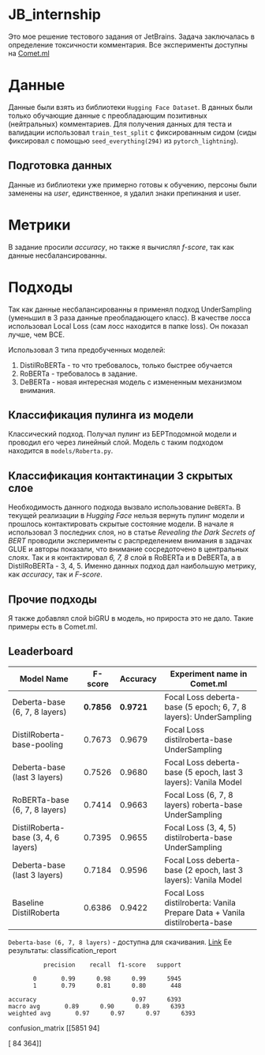 # JB_internship
Это мое решение тестового задания от JetBrains. Задача заключалась в определение токсичности комментария.
Все эксперименты доступны на [Comet.ml](https://www.comet.ml/danildmitriev1999/jetbrainsinternship?shareable=vn9P5E9MO890e9IJlH2cSK1Pg)

# Данные
Данные были взять из библиотеки `Hugging Face Dataset`. В данных были только обучающие данные с преобладающим 
позитивных (нейтральных) комментариев. Для получения данных для теста и валидации использовал `train_test_split` 
с фиксированным сидом (сиды фиксировал с помощью `seed_everything(294)` из `pytorch_lightning`).

## Подготовка данных
Данные из библиотеки уже примерно готовы к обучению, персоны были заменены на *user*, единственное, я удалил знаки 
препинания и user.

# Метрики
В задание просили *accuracy*, но также я вычислял *f-score*, так как данные несбалансированны.

# Подходы
Так как данные несбалансированны я применял подход UnderSampling (уменьшил в 3 раза данные преобладающего класс).
В качестве лосса использовал Local Loss (сам лосс находится в папке loss). Он показал лучше, чем BCE.

Использовал 3 типа предобученных моделей:
1. DistilRoBERTa - то что требовалось, только быстрее обучается
2. RoBERTa - требовалось в задание.
3. DeBERTa - новая интересная модель с измененным механизмом внимания.

## Классификация пулинга из модели
Классический подход. Получал пулинг из БЕРТподомной модели и проводил его через линейный слой.
Модель с таким подходом находится в `models/Roberta.py`.

## Классификация контактинации 3 скрытых слое
Необходимость данного подхода вызвало использование `DeBERTa`. В текущей реализации в *Hugging Face* нельзя вернуть 
пулинг модели и прошлось контактировать скрытые состояние модели. В начале я использовал 3 последних слоя, но
в статье *Revealing the Dark Secrets of BERT* проводили эксперименты с распределением внимания в задачах GLUE и авторы
показали, что внимание сосредоточено в центральных слоях. Так и я контактировал *6, 7, 8* слой в RoBERTa и в DeBERTa, а 
в DistilRoBERTa - 3, 4, 5. Именно данных подход дал наибольшую метрику, как *accuracy*, так и *F-score*.

## Прочие подходы
Я также добавлял слой biGRU в модель, но прироста это не дало. Такие примеры есть в Comet.ml.

## Leaderboard
| Model Name                          | F-score | Accuracy | Experiment name in Comet.ml                                               |
|-------------------------------------|---------|----------|---------------------------------------------------------------------------|
| Deberta-base (6, 7, 8 layers)       | **0.7856**  | **0.9721**   | Focal Loss deberta-base (5 epoch; 6, 7, 8 layers): UnderSampling          |
| DistilRoberta-base-pooling          | 0.7673  | 0.9679   | Focal Loss distilroberta-base UnderSampling                               |
| Deberta-base (last 3 layers)        | 0.7526  | 0.9680   | Focal Loss deberta-base (5 epoch, last 3 layers): Vanila Model            |
| RoBERTa-base (6, 7, 8 layers)       | 0.7414  | 0.9663   | Focal Loss (6, 7, 8 layers) roberta-base UnderSampling                    |
| DistilRoberta-base (3, 4, 6 layers) | 0.7395  | 0.9655   | Focal Loss (3, 4, 5) distilroberta-base UnderSampling                     |
| Deberta-base (last 3 layers)        | 0.7184  | 0.9596   | Focal Loss deberta-base (2 epoch, last 3 layers): Vanila Model            |
| Baseline DistilRoberta              | 0.6386  | 0.9422   | Focal Loss distilroberta: Vanila Prepare Data + Vanila distilroberta-base |

`Deberta-base (6, 7, 8 layers)` - доступна для скачивания. [Link](https://www.comet.ml/api/rest/v2/registry-model/item/download?workspaceName=danildmitriev1999&modelName=deberta-jb&version=1.0.0)
Ее результаты:
classification_report

              precision    recall  f1-score   support

           0       0.99      0.98      0.99      5945
           1       0.79      0.81      0.80       448

    accuracy                           0.97      6393
    macro avg       0.89      0.90      0.89      6393
    weighted avg       0.97      0.97      0.97      6393

confusion_matrix
[[5851 94]

[ 84 364]]


